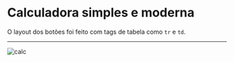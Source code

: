 # Calculadora simples e moderna

O layout dos botões foi feito com tags de tabela como `tr` e `td`. 

--- 

![calc](https://user-images.githubusercontent.com/51541856/130541092-b0ee66d2-953f-496a-ac07-5b28ca38f44d.png)
